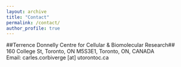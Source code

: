 ```yaml
---
layout: archive
title: "Contact"
permalink: /contact/
author_profile: true
---
```


##Terrence Donnelly Centre for Cellular & Biomolecular Research##<br>
160 College St, Toronto, ON M5S3E1, Toronto, ON, CANADA<br>
Email: carles.corbiverge [at] utorontoc.ca
